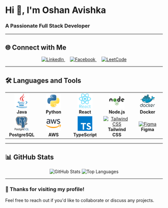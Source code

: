

# Hi 👋, I'm Oshan Avishka  
### A Passionate Full Stack Developer  

---

## 🌐 Connect with Me  

<div align="center">  
  <a href="https://linkedin.com/in/oshan-avishka" target="_blank">
    <img src="https://raw.githubusercontent.com/rahuldkjain/github-profile-readme-generator/master/src/images/icons/Social/linked-in-alt.svg" alt="LinkedIn" height="40" width="40" />
  </a>&nbsp&nbsp&nbsp
  <a href="https://fb.com/newoshan.avishka" target="_blank">
    <img src="https://raw.githubusercontent.com/rahuldkjain/github-profile-readme-generator/master/src/images/icons/Social/facebook.svg" alt="Facebook" height="40" width="40" />
  </a>&nbsp&nbsp&nbsp
  <a href="https://www.leetcode.com/efp2lolxcy" target="_blank">
    <img src="https://raw.githubusercontent.com/rahuldkjain/github-profile-readme-generator/master/src/images/icons/Social/leet-code.svg" alt="LeetCode" height="40" width="40" />
  </a>
</div>  

---

## 🛠️ Languages and Tools  

<div align="center">
  <table>
    <tr>
      <td align="center" width="96">
        <a href="https://www.java.com" target="_blank">
          <img src="https://raw.githubusercontent.com/devicons/devicon/master/icons/java/java-original.svg" alt="Java" width="48" height="48" />
        </a>
        <br /><strong>Java</strong>
      </td>
      <td align="center" width="96">
        <a href="https://www.python.org" target="_blank">
          <img src="https://raw.githubusercontent.com/devicons/devicon/master/icons/python/python-original.svg" alt="Python" width="48" height="48" />
        </a>
        <br /><strong>Python</strong>
      </td>
      <td align="center" width="96">
        <a href="https://reactjs.org/" target="_blank">
          <img src="https://raw.githubusercontent.com/devicons/devicon/master/icons/react/react-original-wordmark.svg" alt="React" width="48" height="48" />
        </a>
        <br /><strong>React</strong>
      </td>
      <td align="center" width="96">
        <a href="https://nodejs.org" target="_blank">
          <img src="https://raw.githubusercontent.com/devicons/devicon/master/icons/nodejs/nodejs-original-wordmark.svg" alt="Node.js" width="48" height="48" />
        </a>
        <br /><strong>Node.js</strong>
      </td>
      <td align="center" width="96">
        <a href="https://www.docker.com/" target="_blank">
          <img src="https://raw.githubusercontent.com/devicons/devicon/master/icons/docker/docker-original-wordmark.svg" alt="Docker" width="48" height="48" />
        </a>
        <br /><strong>Docker</strong>
      </td>
    </tr>
    <tr>
      <td align="center" width="96">
        <a href="https://www.postgresql.org" target="_blank">
          <img src="https://raw.githubusercontent.com/devicons/devicon/master/icons/postgresql/postgresql-original-wordmark.svg" alt="PostgreSQL" width="48" height="48" />
        </a>
        <br /><strong>PostgreSQL</strong>
      </td>
      <td align="center" width="96">
        <a href="https://aws.amazon.com" target="_blank">
          <img src="https://raw.githubusercontent.com/devicons/devicon/master/icons/amazonwebservices/amazonwebservices-original-wordmark.svg" alt="AWS" width="48" height="48" />
        </a>
        <br /><strong>AWS</strong>
      </td>
      <td align="center" width="96">
        <a href="https://www.typescriptlang.org/" target="_blank">
          <img src="https://raw.githubusercontent.com/devicons/devicon/master/icons/typescript/typescript-original.svg" alt="TypeScript" width="48" height="48" />
        </a>
        <br /><strong>TypeScript</strong>
      </td>
      <td align="center" width="96">
        <a href="https://tailwindcss.com/" target="_blank">
          <img src="https://www.vectorlogo.zone/logos/tailwindcss/tailwindcss-icon.svg" alt="Tailwind CSS" width="48" height="48" />
        </a>
        <br /><strong>Tailwind CSS</strong>
      </td>
      <td align="center" width="96">
        <a href="https://www.figma.com/" target="_blank">
          <img src="https://www.vectorlogo.zone/logos/figma/figma-icon.svg" alt="Figma" width="48" height="48" />
        </a>
        <br /><strong>Figma</strong>
      </td>
    </tr>
  </table>
</div>  

---

## 📊 GitHub Stats  

<div align="center">  
  <img src="https://github-readme-stats.vercel.app/api?username=oshanavishkapiries&show_icons=true&locale=en&theme=dark" alt="GitHub Stats" height="180" />
  <img src="https://github-readme-stats.vercel.app/api/top-langs?username=oshanavishkapiries&show_icons=true&locale=en&layout=compact&theme=dark" alt="Top Languages" height="180" />
</div>  

---

### 🚀 Thanks for visiting my profile!  

Feel free to reach out if you'd like to collaborate or discuss any projects.

